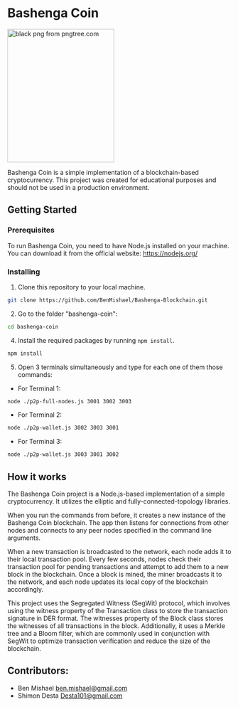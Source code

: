 # Bashenga Coin

<a href="https://pngtree.com/so/black" target="_blank">
 <img src="https://i.ibb.co/HXq1CSX/Pngtree-black-panther-mascot-logo-for-5622088.png" alt="black png from pngtree.com" width="240" height="300" border="0" />
</a>

Bashenga Coin is a simple implementation of a blockchain-based cryptocurrency. This project was created for educational purposes and should not be used in a production environment.

## Getting Started

### Prerequisites

To run Bashenga Coin, you need to have Node.js installed on your machine. You can download it from the official website: https://nodejs.org/

### Installing

1. Clone this repository to your local machine.

```sh
git clone https://github.com/BenMishael/Bashenga-Blockchain.git
```

2. Go to the folder "bashenga-coin":

```sh
cd bashenga-coin
```

4. Install the required packages by running `npm install`.

```sh
npm install
```

5. Open 3 terminals simultaneously and type for each one of them those commands:

- For Terminal 1:
```sh
node ./p2p-full-nodes.js 3001 3002 3003
```

- For Terminal 2:
```sh
node ./p2p-wallet.js 3002 3003 3001
```

- For Terminal 3:
```sh
node ./p2p-wallet.js 3003 3001 3002
```

## How it works
The Bashenga Coin project is a Node.js-based implementation of a simple cryptocurrency. It utilizes the elliptic and fully-connected-topology libraries.

When you run the commands from before, it creates a new instance of the Bashenga Coin blockchain. The app then listens for connections from other nodes and connects to any peer nodes specified in the command line arguments.

When a new transaction is broadcasted to the network, each node adds it to their local transaction pool. Every few seconds, nodes check their transaction pool for pending transactions and attempt to add them to a new block in the blockchain. Once a block is mined, the miner broadcasts it to the network, and each node updates its local copy of the blockchain accordingly.

This project uses the Segregated Witness (SegWit) protocol, which involves using the witness property of the Transaction class to store the transaction signature in DER format. The witnesses property of the Block class stores the witnesses of all transactions in the block. Additionally, it uses a Merkle tree and a Bloom filter, which are commonly used in conjunction with SegWit to optimize transaction verification and reduce the size of the blockchain.

## Contributors:
- Ben Mishael ben.mishael@gmail.com
- Shimon Desta Desta101@gmail.com
